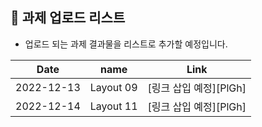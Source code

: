 ## 🔰 과제 업로드 리스트 

- 업로드 되는 과제 결과물을 리스트로 추가할 예정입니다.


|    Date    |   name    |         Link          |
| ---------- | --------- | --------------------- |
| 2022-12-13 | Layout 09 | [링크 삽입 예정][PlGh] |
| 2022-12-14 | Layout 11 | [링크 삽입 예정][PlGh] |
